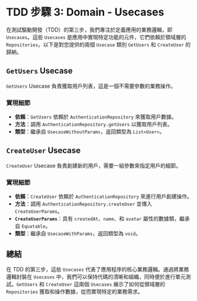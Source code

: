 # TDD 步驟 3: Domain - Usecases

在測試驅動開發（TDD）的第三步，我們專注於定義應用的業務邏輯，即 `Usecases`。這些 `Usecases` 是應用中實現特定功能的元件，它們依賴於領域層的 `Repositories`。以下是對您提供的兩個 `Usecase` 類別 `GetUsers` 和 `CreateUser` 的歸納。

## `GetUsers` Usecase

`GetUsers` Usecase 負責獲取用戶列表，這是一個不需要參數的業務操作。

### 實現細節
- **依賴**：`GetUsers` 依賴於 `AuthenticationRepository` 來獲取用戶數據。
- **方法**：調用 `AuthenticationRepository.getUsers` 以獲取用戶列表。
- **類型**：繼承自 `UsecaseWithoutParams`，返回類型為 `List<User>`。

## `CreateUser` Usecase

`CreateUser` Usecase 負責創建新的用戶，需要一組參數來指定用戶的細節。

### 實現細節
- **依賴**：`CreateUser` 依賴於 `AuthenticationRepository` 來進行用戶創建操作。
- **方法**：調用 `AuthenticationRepository.createUser` 並傳入 `CreateUserParams`。
- **`CreateUserParams`**：具有 `createdAt`、`name`、和 `avatar` 屬性的數據類，繼承自 `Equatable`。
- **類型**：繼承自 `UsecaseWithParams`，返回類型為 `void`。

## 總結

在 TDD 的第三步，這些 `Usecases` 代表了應用程序的核心業務邏輯。通過將業務邏輯封裝在 `Usecases` 中，我們可以保持代碼的清晰和組織，同時便於進行單元測試。`GetUsers` 和 `CreateUser` 這兩個 `Usecases` 展示了如何從領域層的 `Repositories` 獲取和操作數據，從而實現特定的業務需求。
